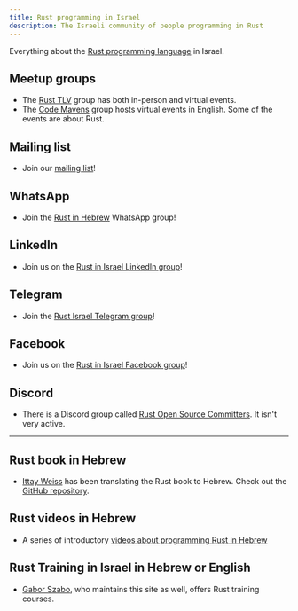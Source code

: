 ```yaml
---
title: Rust programming in Israel
description: The Israeli community of people programming in Rust
---
```



Everything about the [Rust programming language](https://www.rust-lang.org/) in Israel.

## Meetup groups

* The [Rust TLV](https://www.meetup.com/rust-tlv/) group has both in-person and virtual events.
* The [Code Mavens](https://www.meetup.com/code-mavens/) group hosts virtual events in English. Some of the events are about Rust.

## Mailing list

* Join our [mailing list](/mailing-list)!

## WhatsApp

* Join the [Rust in Hebrew](https://chat.whatsapp.com/GSDu36xgHTTKFlwsoO2CI5) WhatsApp group!

## LinkedIn

* Join us on the [Rust in Israel LinkedIn group](https://www.linkedin.com/groups/12915149/)!

## Telegram

* Join the [Rust Israel Telegram group](https://t.me/rustlang_il)!

## Facebook

* Join us on the [Rust in Israel Facebook group](https://www.facebook.com/groups/israelrust/)!

## Discord

* There is a Discord group called [Rust Open Source Committers](https://discord.com/channels/1027509789774839818/1027509790928273470). It isn't very active.


_____

## Rust book in Hebrew

* [Ittay Weiss](https://github.com/IttayWeiss/) has been translating the Rust book to Hebrew. Check out the [GitHub repository](https://github.com/IttayWeiss/rustbook-heb).

## Rust videos in Hebrew

* A series of introductory [videos about programming Rust in Hebrew](https://he.code-maven.com/rust)


## Rust Training in Israel in Hebrew or English

* [Gabor Szabo](https://szabgab.com/), who maintains this site as well, offers Rust training courses.

